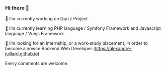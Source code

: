 ### Hi there 👋
🔭 I’m currently working on Quizz Project

🌱 I’m currently learning PHP language / Symfony Framework and Javascript language / Vuejs Framework

👯 I’m looking for an internship, or a work-study placement, in order to become a novice Backend Web Developer (https://alexandre-juillard.github.io)

Every comments are welcome.

<!--
**alexandre-juillard/alexandre-juillard** is a ✨ _special_ ✨ repository because its `README.md` (this file) appears on your GitHub profile.

Here are some ideas to get you started:

- 
- 
- 🤔 I’m looking for help with ...
- 💬 Ask me about ...
- 📫 How to reach me: ...
- 😄 Pronouns: ...
- ⚡ Fun fact: ...
-->

